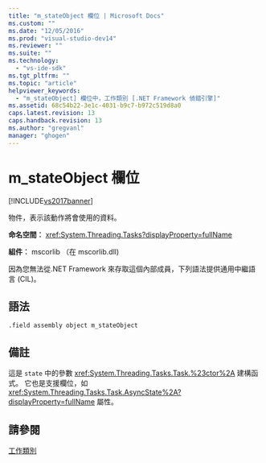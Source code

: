 ```yaml
---
title: "m_stateObject 欄位 | Microsoft Docs"
ms.custom: ""
ms.date: "12/05/2016"
ms.prod: "visual-studio-dev14"
ms.reviewer: ""
ms.suite: ""
ms.technology: 
  - "vs-ide-sdk"
ms.tgt_pltfrm: ""
ms.topic: "article"
helpviewer_keywords: 
  - "m_stateObject] 欄位中，工作類別 [.NET Framework 偵錯引擎]"
ms.assetid: 68c54b22-3e1c-4031-b9c7-b972c519d8a0
caps.latest.revision: 13
caps.handback.revision: 13
ms.author: "gregvanl"
manager: "ghogen"
---
```

# m_stateObject 欄位
[!INCLUDE[vs2017banner](../../code-quality/includes/vs2017banner.md)]

物件，表示該動作將會使用的資料。  
  
 **命名空間︰** <xref:System.Threading.Tasks?displayProperty=fullName>  
  
 **組件︰** mscorlib （在 mscorlib.dll\)  
  
 因為您無法從.NET Framework 來存取這個內部成員，下列語法提供通用中繼語言 \(CIL\)。  
  
## 語法  
  
```  
.field assembly object m_stateObject  
```  
  
## 備註  
 這是 `state` 中的參數 <xref:System.Threading.Tasks.Task.%23ctor%2A> 建構函式。 它也是支援欄位，如 <xref:System.Threading.Tasks.Task.AsyncState%2A?displayProperty=fullName> 屬性。  
  
## 請參閱  
 [工作類別](../../extensibility/debugger/task-class-internal-members.md)